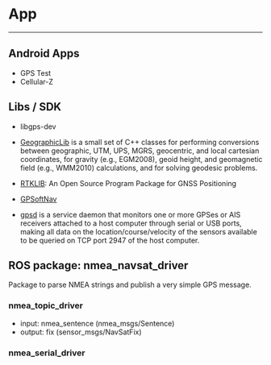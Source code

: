 # App

---

## Android Apps

- GPS Test
- Cellular-Z


## Libs / SDK

* libgps-dev

* [GeographicLib](https://geographiclib.sourceforge.io/) is a small set of C++ classes for performing conversions between geographic, UTM, UPS, MGRS, geocentric, and local cartesian coordinates, for gravity (e.g., EGM2008), geoid height, and geomagnetic field (e.g., WMM2010) calculations, and for solving geodesic problems.

* [RTKLIB](http://www.rtklib.com/): An Open Source Program Package for GNSS Positioning

* [GPSoftNav](https://gpsoftnav.com/)

* [gpsd](https://gpsd.gitlab.io/gpsd/) is a service daemon that monitors one or more GPSes or AIS receivers attached to a host computer through serial or USB ports, making all data on the location/course/velocity of the sensors available to be queried on TCP port 2947 of the host computer.


## ROS package: nmea_navsat_driver

Package to parse NMEA strings and publish a very simple GPS message.

### nmea_topic_driver

- input: nmea_sentence (nmea_msgs/Sentence)
- output: fix (sensor_msgs/NavSatFix)

### nmea_serial_driver
